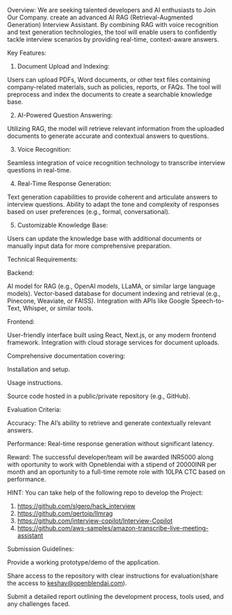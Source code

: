 Overview: We are seeking talented developers and AI enthusiasts to Join Our Company.
create an advanced AI RAG (Retrieval-Augmented Generation) Interview Assistant. By combining RAG with voice recognition and text generation technologies, the tool will enable users to confidently tackle interview scenarios by providing real-time, context-aware answers.




Key Features:

1. Document Upload and Indexing:

Users can upload PDFs, Word documents, or other text files containing company-related materials, such as policies, reports, or FAQs.
The tool will preprocess and index the documents to create a searchable knowledge base.

2. AI-Powered Question Answering:

Utilizing RAG, the model will retrieve relevant information from the uploaded documents to generate accurate and contextual answers to questions.

3. Voice Recognition:

Seamless integration of voice recognition technology to transcribe interview questions in real-time.

4. Real-Time Response Generation:

Text generation capabilities to provide coherent and articulate answers to interview questions.
Ability to adapt the tone and complexity of responses based on user preferences (e.g., formal, conversational).

5. Customizable Knowledge Base:

Users can update the knowledge base with additional documents or manually input data for more comprehensive preparation.






Technical Requirements:

Backend:

AI model for RAG (e.g., OpenAI models, LLaMA, or similar large language models).
Vector-based database for document indexing and retrieval (e.g., Pinecone, Weaviate, or FAISS).
Integration with APIs like Google Speech-to-Text, Whisper, or similar tools.

Frontend:

User-friendly interface built using React, Next.js, or any modern frontend framework.
Integration with cloud storage services for document uploads.





Comprehensive documentation covering:

Installation and setup.

Usage instructions.

Source code hosted in a public/private repository (e.g., GitHub).






Evaluation Criteria:

Accuracy: The AI’s ability to retrieve and generate contextually relevant answers.

Performance: Real-time response generation without significant latency.






Reward: The successful developer/team will be awarded INR5000 along with oportunity to work with Opneblendai with a stipend of 20000INR per month and an oportunity to a full-time remote role with 10LPA CTC based on performance.



HINT: You can take help of the following repo to develop the Project:
1. https://github.com/slgero/hack_interview
2. https://github.com/qertoip/llmrag
3. https://github.com/interview-copilot/Interview-Copilot
4. https://github.com/aws-samples/amazon-transcribe-live-meeting-assistant


Submission Guidelines:

Provide a working prototype/demo of the application.

Share access to the repository with clear instructions for evaluation(share the access to keshav@openblendai.com).

Submit a detailed report outlining the development process, tools used, and any challenges faced.
